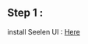 ## Step 1 : 
install Seelen UI : [Here](https://github.com/eythaann/Seelen-UI/releases/download/v2.0.0/Seelen.UI_2.0.0_x64-setup.exe)
